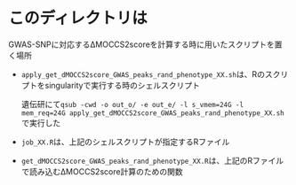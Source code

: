 # このディレクトリは
GWAS-SNPに対応するΔMOCCS2scoreを計算する時に用いたスクリプトを置く場所

- `apply_get_dMOCCS2score_GWAS_peaks_rand_phenotype_XX.sh`は、Rのスクリプトをsingularityで実行する時のシェルスクリプト

  遺伝研にて`qsub -cwd -o out_o/ -e out_e/ -l s_vmem=24G -l mem_req=24G apply_get_dMOCCS2score_GWAS_peaks_rand_phenotype_XX.sh`で実行した

- `job_XX.R`は、上記のシェルスクリプトが指定するRファイル

- `get_dMOCCS2score_GWAS_peaks_rand_phenotype_XX.R`は、上記のRファイルで読み込むΔMOCCS2score計算のための関数
